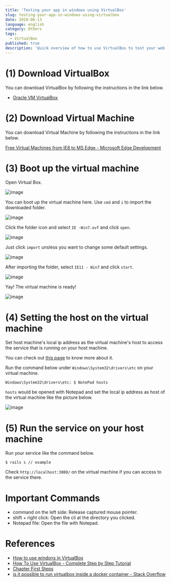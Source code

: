 ```yaml
---
title: 'Testing your app in windows using VirtualBox'
slug: testing-your-app-in-windows-using-virtualbox
date: 2019-06-13
language: english
category: Others
tags:
  - VirtualBox
published: true
description: 'Quick overview of how to use VirtualBox to test your web app in windows.'
---
```


# (1) Download VirtualBox

You can download VirtualBox by following the instructions in the link below.

- [Oracle VM VirtualBox](https://www.virtualbox.org/)

# (2) Download Virtual Machine

You can download Virtual Machine by following the instructions in the link below.

[Free Virtual Machines from IE8 to MS Edge - Microsoft Edge Development](https://developer.microsoft.com/en-us/microsoft-edge/tools/vms/)

# (3) Boot up the virtual machine

Open Virtual Box.

![image](https://user-images.githubusercontent.com/32632542/59407207-8170e000-8deb-11e9-95d4-3c6e03cab49c.png)

You can boot up the virtual machine here.
Use `cmd` and `i` to import the downloaded folder.

![image](https://user-images.githubusercontent.com/32632542/59407216-89c91b00-8deb-11e9-84d0-e1cf1695e0e5.png)

Click the folder icon and select `IE -Win7.ovf` and click `open`.

![image](https://user-images.githubusercontent.com/32632542/59407249-a36a6280-8deb-11e9-80e6-f0ce9da0358a.png)

Just click `import` unsless you want to change some default settings.

![image](https://user-images.githubusercontent.com/32632542/59407257-abc29d80-8deb-11e9-8c6a-5133d5ba56a6.png)

After importing the folder, select `IE11 - Win7` and click `start`.

![image](https://user-images.githubusercontent.com/32632542/59407279-bda44080-8deb-11e9-9966-4c1103427bfb.png)

Yay! The virtual machine is ready!

![image](https://user-images.githubusercontent.com/32632542/59407321-ceed4d00-8deb-11e9-964e-ba3601779c9b.png)

# (4) Setting the host on the virtual machine

Set host machine's local ip address as the virtual machine's host to access the service that is running on your host machine.

You can check out [this page](http://onocom.net/blog/windows-hosts-file/) to know more about it.

Run the command below under `Windows\System32\drivers\etc` on your virtual machine.

```
Windows\System32\drivers\etc: $ NotePad hosts
```

`hosts` would be opened with Notepad and set the local ip address as host of the virtual machine like the picture below.

![image](https://user-images.githubusercontent.com/32632542/59407377-f8a67400-8deb-11e9-80dd-5935a7cfa1bd.png)

# (5) Run the service on your host machine

Run your service like the command below.

```
$ rails s // example
```

Check `http://localhost:3000/` on the virtual machine if you can access to the service there.

# Important Commands

- command on the left side: Release captured mouse pointer.
- shift + right click: Open the cli at the directory you clicked.
- Notepad file: Open the file with Notepad.

# References

- [How to use windons in VirtualBox](https://www.youtube.com/watch?v=NIauwnXqQr8)
- [How To Use VirtualBox - Complete Step by Step Tutorial](https://www.youtube.com/watch?v=Eno4l6pKQHc)
- [Chapter First Steps](https://www.virtualbox.org/manual/ch01.html#features-overview)
- [is it possible to run virtualbox inside a docker container - Stack Overflow](https://stackoverflow.com/questions/25741904/is-it-possible-to-run-virtualbox-inside-a-docker-container)

